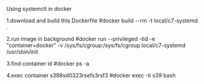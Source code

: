 Using systemctl in docker

1.download and build this Dockerfile
#docker build --rm -t local/c7-systemd .

2.run image in background
#docker run --privileged -tid -e "container=docker" -v /sys/fs/cgroup:/sys/fs/cgroup local/c7-systemd /usr/sbin/init

3.find container id
#docker ps -a

4.exec container s398sd0323rsefs3rsf3
#docker exec -ti s39 bash